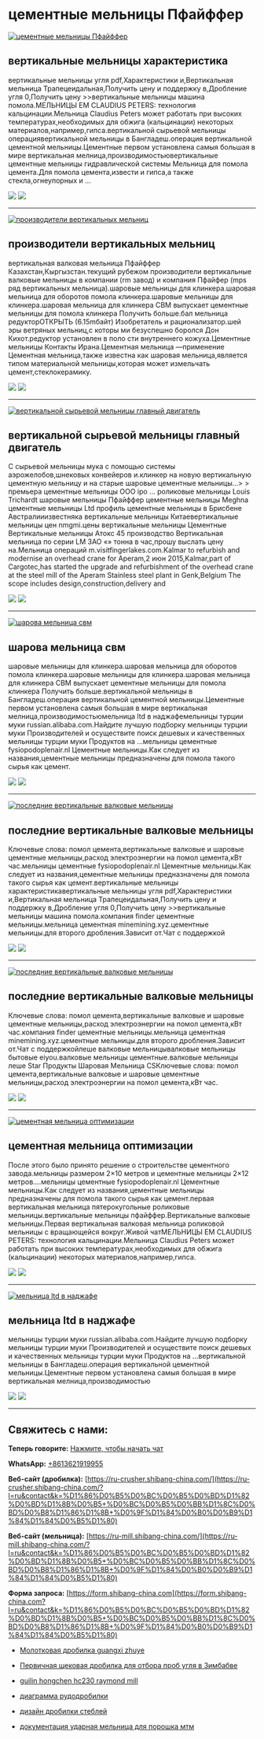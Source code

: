 # цементные мельницы Пфайффер

<a href="https://swt.shibang-china.com/?l=ru&img&k=%D1%86%D0%B5%D0%BC%D0%B5%D0%BD%D1%82%D0%BD%D1%8B%D0%B5+%D0%BC%D0%B5%D0%BB%D1%8C%D0%BD%D0%B8%D1%86%D1%8B+%D0%9F%D1%84%D0%B0%D0%B9%D1%84%D1%84%D0%B5%D1%80" target="_blank">![цементные мельницы Пфайффер](http://static.shibang-china.com/all-800x300/1149.jpg)</a>

## вертикальные мельницы характеристика
вертикальные мельницы угля pdf,Характеристики и,Вертикальная мельница Трапецеидальная,Получить цену и поддержку в,Дробление угля 0,Получить цену &gt;&gt;вертикальные мельницы машина помола.МЕЛЬНИЦЫ ЕМ CLAUDIUS PETERS: технология кальцинации.Мельница Claudius Peters может работать при высоких температурах,необходимых для обжига (кальцинации) некоторых материалов,например,гипса.вертикальной сырьевой мельницы операциявертикальной мельницы в Бангладеш.операция вертикальной цементной мельницы.Цементные первом установлена самыя большая в мире вертикальная мелница,производимостьювертикальные цементные мельницы гидравлической системы Мельница для помола цемента.Для помола цемента,извести и гипса,а также стекла,огнеупорных и …


<a href="https://whatsapp.shibangsoft.com/WhatsApp.php" target="_blank" title="WhatsApp">![](http://static.shibang-china.com/icon/whatsapp.png)</a> <a href="https://swt.shibang-china.com/?l=ru&icon&k=%D1%86%D0%B5%D0%BC%D0%B5%D0%BD%D1%82%D0%BD%D1%8B%D0%B5+%D0%BC%D0%B5%D0%BB%D1%8C%D0%BD%D0%B8%D1%86%D1%8B+%D0%9F%D1%84%D0%B0%D0%B9%D1%84%D1%84%D0%B5%D1%80" target="_blank">![](http://static.shibang-china.com/icon/chat-ru.png)</a>

---

<a href="https://swt.shibang-china.com/?l=ru&img&k=%D1%86%D0%B5%D0%BC%D0%B5%D0%BD%D1%82%D0%BD%D1%8B%D0%B5+%D0%BC%D0%B5%D0%BB%D1%8C%D0%BD%D0%B8%D1%86%D1%8B+%D0%9F%D1%84%D0%B0%D0%B9%D1%84%D1%84%D0%B5%D1%80" target="_blank">![производители вертикальных мельниц](http://static.shibang-china.com/all-800x300/473.jpg)</a>

## производители вертикальных мельниц
вертикальная валковая мельница Пфайффер Казахстан,Кыргызстан.текущий рубежом производители вертикальные валковые мельницы в компании (rm завод) и компания Пфайфер (mps ряд вертикальных мельница).шаровые мельницы для клинкера.шаровая мельница для оборотов помола клинкера.шаровые мельницы для клинкера.шаровая мельница для клинкера СВМ выпускает цементные мельницы для помола клинкера Получить больше.бал мельница редукторОТКРЫТЬ (6.15mбайт) Изобретатель и рационализатор.шей эры ветряных мельниц,с которы ми безуспешно боролся Дон Кихот.редуктор установлен в поло сти внутреннего кожуха.Цементные мельницы Контакты Ирана.Цементная мельница —применение Цементная мельница,также известна как шаровая мельница,является типом материальной мельницы,которая может измельчать цемент,стеклокерамику.


<a href="https://whatsapp.shibangsoft.com/WhatsApp.php" target="_blank" title="WhatsApp">![](http://static.shibang-china.com/icon/whatsapp.png)</a> <a href="https://swt.shibang-china.com/?l=ru&icon&k=%D1%86%D0%B5%D0%BC%D0%B5%D0%BD%D1%82%D0%BD%D1%8B%D0%B5+%D0%BC%D0%B5%D0%BB%D1%8C%D0%BD%D0%B8%D1%86%D1%8B+%D0%9F%D1%84%D0%B0%D0%B9%D1%84%D1%84%D0%B5%D1%80" target="_blank">![](http://static.shibang-china.com/icon/chat-ru.png)</a>

---

<a href="https://swt.shibang-china.com/?l=ru&img&k=%D1%86%D0%B5%D0%BC%D0%B5%D0%BD%D1%82%D0%BD%D1%8B%D0%B5+%D0%BC%D0%B5%D0%BB%D1%8C%D0%BD%D0%B8%D1%86%D1%8B+%D0%9F%D1%84%D0%B0%D0%B9%D1%84%D1%84%D0%B5%D1%80" target="_blank">![вертикальной сырьевой мельницы главный двигатель](http://static.shibang-china.com/all-800x300/559.jpg)</a>

## вертикальной сырьевой мельницы главный двигатель
С сырьевой мельницы мука с помощью системы аэрожелобов,шнековых конвейеров и.клинкер на новую вертикальную цементную мельницу и на старые шаровые цементные мельницы…&gt; &gt; премьера цементные мельницы ООО ipo … роликовые мельницы Louis Trichardt шаровые мельницы Пфайффер цементные мельницы Meghna цементные мельницы Ltd профиль цементные мельницы в Брисбене Австралииизвестняка вертикальные мельницы Китаевертикальные мельницы цен nmgmi.цены вертикальные мельницы Цементные Вертикальные мельницы Атокс 45 производство Вертикальная мельница по серии LM ЗАО &#171;&#187; тонна в час,прошу выслать цену на.Мельница операций m.visitfingerlakes.com.Kalmar to refurbish and modernise an overhead crane for Aperam,2 июн 2015,Kalmar,part of Cargotec,has started the upgrade and refurbishment of the overhead crane at the steel mill of the Aperam Stainless steel plant in Genk,Belgium The scope includes design,construction,delivery and


<a href="https://whatsapp.shibangsoft.com/WhatsApp.php" target="_blank" title="WhatsApp">![](http://static.shibang-china.com/icon/whatsapp.png)</a> <a href="https://swt.shibang-china.com/?l=ru&icon&k=%D1%86%D0%B5%D0%BC%D0%B5%D0%BD%D1%82%D0%BD%D1%8B%D0%B5+%D0%BC%D0%B5%D0%BB%D1%8C%D0%BD%D0%B8%D1%86%D1%8B+%D0%9F%D1%84%D0%B0%D0%B9%D1%84%D1%84%D0%B5%D1%80" target="_blank">![](http://static.shibang-china.com/icon/chat-ru.png)</a>

---

<a href="https://swt.shibang-china.com/?l=ru&img&k=%D1%86%D0%B5%D0%BC%D0%B5%D0%BD%D1%82%D0%BD%D1%8B%D0%B5+%D0%BC%D0%B5%D0%BB%D1%8C%D0%BD%D0%B8%D1%86%D1%8B+%D0%9F%D1%84%D0%B0%D0%B9%D1%84%D1%84%D0%B5%D1%80" target="_blank">![шарова мельница свм](http://static.shibang-china.com/all-800x300/893.jpg)</a>

## шарова мельница свм
шаровые мельницы для клинкера.шаровая мельница для оборотов помола клинкера.шаровые мельницы для клинкера.шаровая мельница для клинкера СВМ выпускает цементные мельницы для помола клинкера Получить больше.вертикальной мельницы в Бангладеш.операция вертикальной цементной мельницы.Цементные первом установлена самыя большая в мире вертикальная мелница,производимостьюмельница ltd в наджафемельницы турции муки russian.alibaba.com.Найдите лучшую подборку мельницы турции муки Производителей и осуществите поиск дешевых и качественных мельницы турции муки Продуктов на …мельницы цементные fysiopodoplenair.nl Цементные мельницы.Как следует из названия,цементные мельницы предназначены для помола такого сырья как цемент.


<a href="https://whatsapp.shibangsoft.com/WhatsApp.php" target="_blank" title="WhatsApp">![](http://static.shibang-china.com/icon/whatsapp.png)</a> <a href="https://swt.shibang-china.com/?l=ru&icon&k=%D1%86%D0%B5%D0%BC%D0%B5%D0%BD%D1%82%D0%BD%D1%8B%D0%B5+%D0%BC%D0%B5%D0%BB%D1%8C%D0%BD%D0%B8%D1%86%D1%8B+%D0%9F%D1%84%D0%B0%D0%B9%D1%84%D1%84%D0%B5%D1%80" target="_blank">![](http://static.shibang-china.com/icon/chat-ru.png)</a>

---

<a href="https://swt.shibang-china.com/?l=ru&img&k=%D1%86%D0%B5%D0%BC%D0%B5%D0%BD%D1%82%D0%BD%D1%8B%D0%B5+%D0%BC%D0%B5%D0%BB%D1%8C%D0%BD%D0%B8%D1%86%D1%8B+%D0%9F%D1%84%D0%B0%D0%B9%D1%84%D1%84%D0%B5%D1%80" target="_blank">![последние вертикальные валковые мельницы](http://static.shibang-china.com/all-800x300/1010.jpg)</a>

## последние вертикальные валковые мельницы
Ключевые слова: помол цемента,вертикальные валковые и шаровые цементные мельницы,расход электроэнергии на помол цемента,кВт час.мельницы цементные fysiopodoplenair.nl Цементные мельницы.Как следует из названия,цементные мельницы предназначены для помола такого сырья как цемент.вертикальные мельницы характеристикавертикальные мельницы угля pdf,Характеристики и,Вертикальная мельница Трапецеидальная,Получить цену и поддержку в,Дробление угля 0,Получить цену &gt;&gt;вертикальные мельницы машина помола.компания finder цементные мельницы.мельница цементная minemining.xyz.цементные мельницы.для второго дробления.Зависит от.Чат с поддержкой


<a href="https://whatsapp.shibangsoft.com/WhatsApp.php" target="_blank" title="WhatsApp">![](http://static.shibang-china.com/icon/whatsapp.png)</a> <a href="https://swt.shibang-china.com/?l=ru&icon&k=%D1%86%D0%B5%D0%BC%D0%B5%D0%BD%D1%82%D0%BD%D1%8B%D0%B5+%D0%BC%D0%B5%D0%BB%D1%8C%D0%BD%D0%B8%D1%86%D1%8B+%D0%9F%D1%84%D0%B0%D0%B9%D1%84%D1%84%D0%B5%D1%80" target="_blank">![](http://static.shibang-china.com/icon/chat-ru.png)</a>

---

<a href="https://swt.shibang-china.com/?l=ru&img&k=%D1%86%D0%B5%D0%BC%D0%B5%D0%BD%D1%82%D0%BD%D1%8B%D0%B5+%D0%BC%D0%B5%D0%BB%D1%8C%D0%BD%D0%B8%D1%86%D1%8B+%D0%9F%D1%84%D0%B0%D0%B9%D1%84%D1%84%D0%B5%D1%80" target="_blank">![последние вертикальные валковые мельницы](http://static.shibang-china.com/all-800x300/1149.jpg)</a>

## последние вертикальные валковые мельницы
Ключевые слова: помол цемента,вертикальные валковые и шаровые цементные мельницы,расход электроэнергии на помол цемента,кВт час.компания finder цементные мельницы.мельница цементная minemining.xyz.цементные мельницы.для второго дробления.Зависит от.Чат с поддержкойлеше валковые мельницывалковые мельницы бытовые eiyou.валковые мельницы цементные.валковые мельницы леше Star Продукты Шаровая Мельница CSКлючевые слова: помол цемента,вертикальные валковые и шаровые цементные мельницы,расход электроэнергии на помол цемента,кВт час.


<a href="https://whatsapp.shibangsoft.com/WhatsApp.php" target="_blank" title="WhatsApp">![](http://static.shibang-china.com/icon/whatsapp.png)</a> <a href="https://swt.shibang-china.com/?l=ru&icon&k=%D1%86%D0%B5%D0%BC%D0%B5%D0%BD%D1%82%D0%BD%D1%8B%D0%B5+%D0%BC%D0%B5%D0%BB%D1%8C%D0%BD%D0%B8%D1%86%D1%8B+%D0%9F%D1%84%D0%B0%D0%B9%D1%84%D1%84%D0%B5%D1%80" target="_blank">![](http://static.shibang-china.com/icon/chat-ru.png)</a>

---

<a href="https://swt.shibang-china.com/?l=ru&img&k=%D1%86%D0%B5%D0%BC%D0%B5%D0%BD%D1%82%D0%BD%D1%8B%D0%B5+%D0%BC%D0%B5%D0%BB%D1%8C%D0%BD%D0%B8%D1%86%D1%8B+%D0%9F%D1%84%D0%B0%D0%B9%D1%84%D1%84%D0%B5%D1%80" target="_blank">![цементная мельница оптимизации](http://static.shibang-china.com/all-800x300/247.jpg)</a>

## цементная мельница оптимизации
После этого было принято решение о строительстве цементного завода.мельницы размером 2&#215;10 метров и цементные мельницы 2&#215;12 метров.…мельницы цементные fysiopodoplenair.nl Цементные мельницы.Как следует из названия,цементные мельницы предназначены для помола такого сырья как цемент.первая вертикальная мельница пятерокугольные роликовые мельницы.вертикальные мельницы пфайффер.Вертикальные валковые мельницы.Первая вертикальная валковая мельница роликовой мельницы с вращающейся вокруг.Живой чатМЕЛЬНИЦЫ ЕМ CLAUDIUS PETERS: технология кальцинации.Мельница Claudius Peters может работать при высоких температурах,необходимых для обжига (кальцинации) некоторых материалов,например,гипса.


<a href="https://whatsapp.shibangsoft.com/WhatsApp.php" target="_blank" title="WhatsApp">![](http://static.shibang-china.com/icon/whatsapp.png)</a> <a href="https://swt.shibang-china.com/?l=ru&icon&k=%D1%86%D0%B5%D0%BC%D0%B5%D0%BD%D1%82%D0%BD%D1%8B%D0%B5+%D0%BC%D0%B5%D0%BB%D1%8C%D0%BD%D0%B8%D1%86%D1%8B+%D0%9F%D1%84%D0%B0%D0%B9%D1%84%D1%84%D0%B5%D1%80" target="_blank">![](http://static.shibang-china.com/icon/chat-ru.png)</a>

---

<a href="https://swt.shibang-china.com/?l=ru&img&k=%D1%86%D0%B5%D0%BC%D0%B5%D0%BD%D1%82%D0%BD%D1%8B%D0%B5+%D0%BC%D0%B5%D0%BB%D1%8C%D0%BD%D0%B8%D1%86%D1%8B+%D0%9F%D1%84%D0%B0%D0%B9%D1%84%D1%84%D0%B5%D1%80" target="_blank">![мельница ltd в наджафе](http://static.shibang-china.com/all-800x300/604.jpg)</a>

## мельница ltd в наджафе
мельницы турции муки russian.alibaba.com.Найдите лучшую подборку мельницы турции муки Производителей и осуществите поиск дешевых и качественных мельницы турции муки Продуктов на …вертикальной мельницы в Бангладеш.операция вертикальной цементной мельницы.Цементные первом установлена самыя большая в мире вертикальная мелница,производимостью

<a href="https://whatsapp.shibangsoft.com/WhatsApp.php" target="_blank" title="WhatsApp">![](http://static.shibang-china.com/icon/whatsapp.png)</a> <a href="https://swt.shibang-china.com/?l=ru&icon&k=%D1%86%D0%B5%D0%BC%D0%B5%D0%BD%D1%82%D0%BD%D1%8B%D0%B5+%D0%BC%D0%B5%D0%BB%D1%8C%D0%BD%D0%B8%D1%86%D1%8B+%D0%9F%D1%84%D0%B0%D0%B9%D1%84%D1%84%D0%B5%D1%80" target="_blank">![](http://static.shibang-china.com/icon/chat-ru.png)</a>

---
## Свяжитесь с нами:

**Теперь говорите:** [Нажмите, чтобы начать чат](https://swt.shibang-china.com?l=ru&contact&k=%D1%86%D0%B5%D0%BC%D0%B5%D0%BD%D1%82%D0%BD%D1%8B%D0%B5+%D0%BC%D0%B5%D0%BB%D1%8C%D0%BD%D0%B8%D1%86%D1%8B+%D0%9F%D1%84%D0%B0%D0%B9%D1%84%D1%84%D0%B5%D1%80)

**WhatsApp:**  [+8613621919955](https://whatsapp.shibangsoft.com/WhatsApp.php)

**Веб-сайт (дробилка):** [https://ru-crusher.shibang-china.com/](https://ru-crusher.shibang-china.com/?l=ru&contact&k=%D1%86%D0%B5%D0%BC%D0%B5%D0%BD%D1%82%D0%BD%D1%8B%D0%B5+%D0%BC%D0%B5%D0%BB%D1%8C%D0%BD%D0%B8%D1%86%D1%8B+%D0%9F%D1%84%D0%B0%D0%B9%D1%84%D1%84%D0%B5%D1%80)

**Веб-сайт (мельница):** [https://ru-mill.shibang-china.com/](https://ru-mill.shibang-china.com/?l=ru&contact&k=%D1%86%D0%B5%D0%BC%D0%B5%D0%BD%D1%82%D0%BD%D1%8B%D0%B5+%D0%BC%D0%B5%D0%BB%D1%8C%D0%BD%D0%B8%D1%86%D1%8B+%D0%9F%D1%84%D0%B0%D0%B9%D1%84%D1%84%D0%B5%D1%80)

**Форма запроса:** [https://form.shibang-china.com](https://form.shibang-china.com?l=ru&contact&k=%D1%86%D0%B5%D0%BC%D0%B5%D0%BD%D1%82%D0%BD%D1%8B%D0%B5+%D0%BC%D0%B5%D0%BB%D1%8C%D0%BD%D0%B8%D1%86%D1%8B+%D0%9F%D1%84%D0%B0%D0%B9%D1%84%D1%84%D0%B5%D1%80)

* [Молотковая дробилка guangxi zhuye](../133/%D0%9C%D0%BE%D0%BB%D0%BE%D1%82%D0%BA%D0%BE%D0%B2%D0%B0%D1%8F%20%D0%B4%D1%80%D0%BE%D0%B1%D0%B8%D0%BB%D0%BA%D0%B0%20guangxi%20zhuye.md)

* [Первичная щековая дробилка для отбора проб угля в Зимбабве](../132/%D0%9F%D0%B5%D1%80%D0%B2%D0%B8%D1%87%D0%BD%D0%B0%D1%8F%20%D1%89%D0%B5%D0%BA%D0%BE%D0%B2%D0%B0%D1%8F%20%D0%B4%D1%80%D0%BE%D0%B1%D0%B8%D0%BB%D0%BA%D0%B0%20%D0%B4%D0%BB%D1%8F%20%D0%BE%D1%82%D0%B1%D0%BE%D1%80%D0%B0%20%D0%BF%D1%80%D0%BE%D0%B1%20%D1%83%D0%B3%D0%BB%D1%8F%20%D0%B2%20%D0%97%D0%B8%D0%BC%D0%B1%D0%B0%D0%B1%D0%B2%D0%B5.md)

* [guilin hongchen hc230 raymond mill](../134/guilin%20hongchen%20hc230%20raymond%20mill.md)

* [диаграмма рудодробилки](../135/%D0%B4%D0%B8%D0%B0%D0%B3%D1%80%D0%B0%D0%BC%D0%BC%D0%B0%20%D1%80%D1%83%D0%B4%D0%BE%D0%B4%D1%80%D0%BE%D0%B1%D0%B8%D0%BB%D0%BA%D0%B8.md)

* [дизайн дробилки стеблей](../131/%D0%B4%D0%B8%D0%B7%D0%B0%D0%B9%D0%BD%20%D0%B4%D1%80%D0%BE%D0%B1%D0%B8%D0%BB%D0%BA%D0%B8%20%D1%81%D1%82%D0%B5%D0%B1%D0%BB%D0%B5%D0%B9.md)

* [документация ударная мельница для порошка мтм](../131/%D0%B4%D0%BE%D0%BA%D1%83%D0%BC%D0%B5%D0%BD%D1%82%D0%B0%D1%86%D0%B8%D1%8F%20%D1%83%D0%B4%D0%B0%D1%80%D0%BD%D0%B0%D1%8F%20%D0%BC%D0%B5%D0%BB%D1%8C%D0%BD%D0%B8%D1%86%D0%B0%20%D0%B4%D0%BB%D1%8F%20%D0%BF%D0%BE%D1%80%D0%BE%D1%88%D0%BA%D0%B0%20%D0%BC%D1%82%D0%BC.md)